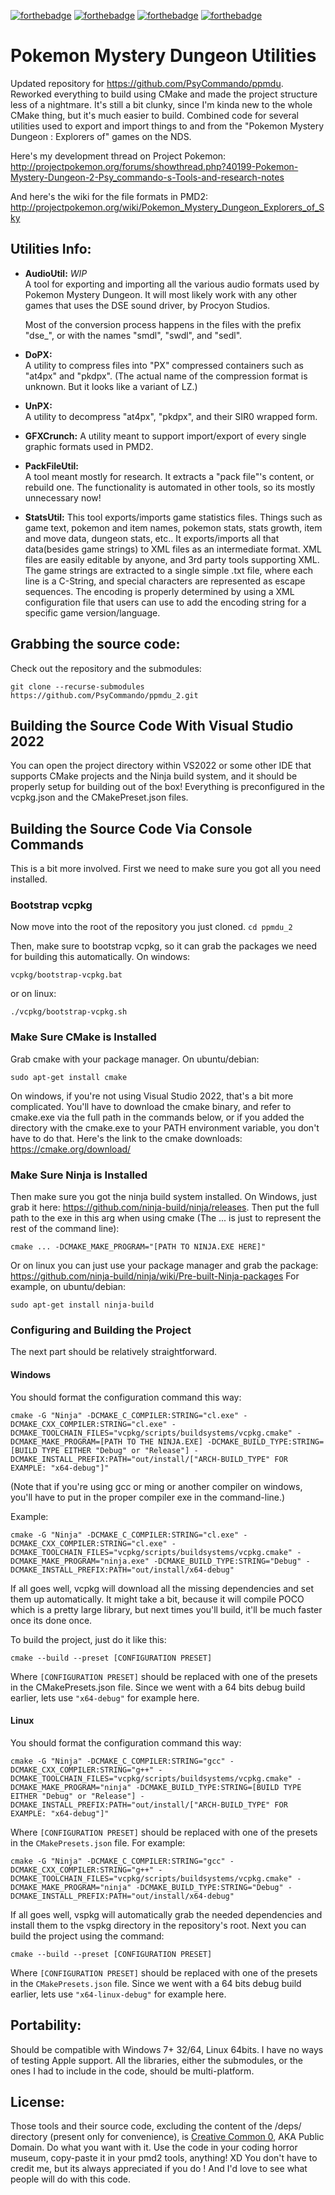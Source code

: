 [![forthebadge](http://forthebadge.com/images/badges/60-percent-of-the-time-works-every-time.svg)](http://forthebadge.com)
[![forthebadge](http://forthebadge.com/images/badges/compatibility-club-penguin.svg)](http://forthebadge.com)
[![forthebadge](http://forthebadge.com/images/badges/built-with-science.svg)](http://forthebadge.com)
[![forthebadge](http://forthebadge.com/images/badges/built-with-love.svg)](http://forthebadge.com)

# Pokemon Mystery Dungeon Utilities
Updated repository for https://github.com/PsyCommando/ppmdu.
Reworked everything to build using CMake and made the project structure less of a nightmare. It's still a bit clunky, since I'm kinda new to the whole CMake thing, but it's much easier to build.
Combined code for several utilities used to export and import things to and from the "Pokemon Mystery Dungeon : Explorers of" games on the NDS.

Here's my development thread on Project Pokemon:  
http://projectpokemon.org/forums/showthread.php?40199-Pokemon-Mystery-Dungeon-2-Psy_commando-s-Tools-and-research-notes

And here's the wiki for the file formats in PMD2:  
http://projectpokemon.org/wiki/Pokemon_Mystery_Dungeon_Explorers_of_Sky

## Utilities Info:

* **AudioUtil:** *WIP*   
  A tool for exporting and importing all the various audio formats used by Pokemon Mystery Dungeon.
  It will most likely work with any other games that uses the DSE sound driver, by Procyon Studios.

  Most of the conversion process happens in the files with the prefix "dse_", or with the names "smdl", "swdl", and "sedl".

* **DoPX:**  
  A utility to compress files into "PX" compressed containers such as "at4px" and "pkdpx". (The actual name of the compression format is unknown. But it looks like a variant of LZ.)

* **UnPX:**  
  A utility to decompress "at4px", "pkdpx", and their SIR0 wrapped form.

* **GFXCrunch:**
  A utility meant to support import/export of every single graphic formats used in PMD2.

* **PackFileUtil:**  
  A tool meant mostly for research. It extracts a "pack file"'s content, or rebuild one. The functionality is automated in other tools, so its mostly unnecessary now!

* **StatsUtil:**
  This tool exports/imports game statistics files. Things such as game text, pokemon and item names, pokemon stats, stats growth, item and move data, dungeon stats, etc..
  It exports/imports all that data(besides game strings) to XML files as an intermediate format. XML files are easily editable by anyone, and 3rd party tools supporting XML.
  The game strings are extracted to a single simple .txt file, where each line is a C-String, and special characters are represented as escape sequences. The encoding is properly determined by using a XML configuration file that users can use to add the encoding string for a specific game version/language.

## Grabbing the source code:

Check out the repository and the submodules:
```
git clone --recurse-submodules https://github.com/PsyCommando/ppmdu_2.git
```

## Building the Source Code With Visual Studio 2022

You can open the project directory within VS2022 or some other IDE that supports CMake projects and the Ninja build system, and it should be properly setup for building out of the box! Everything is preconfigured in the vcpkg.json and the CMakePreset.json files.


## Building the Source Code Via Console Commands

This is a bit more involved. First we need to make sure you got all you need installed.

### Bootstrap vcpkg
Now move into the root of the repository you just cloned. 
```cd ppmdu_2```

Then, make sure to bootstrap vcpkg, so it can grab the packages we need for building this automatically. On windows:
```
vcpkg/bootstrap-vcpkg.bat
```
or on linux:
```
./vcpkg/bootstrap-vcpkg.sh
```

### Make Sure CMake is Installed
Grab cmake with your package manager. On ubuntu/debian:
```
sudo apt-get install cmake
```

On windows, if you're not using Visual Studio 2022, that's a bit more complicated. You'll have to download the cmake binary, and refer to cmake.exe via the full path in the commands below, or if you added the directory with the cmake.exe to your PATH environment variable, you don't have to do that.
Here's the link to the cmake downloads: https://cmake.org/download/

### Make Sure Ninja is Installed
Then make sure you got the ninja build system installed. 
On Windows, just grab it here: https://github.com/ninja-build/ninja/releases. Then put the full path to the exe in this arg when using cmake (The ... is just to represent the rest of the command line):
```
cmake ... -DCMAKE_MAKE_PROGRAM="[PATH TO NINJA.EXE HERE]"
```

Or on linux you can just use your package manager and grab the package: https://github.com/ninja-build/ninja/wiki/Pre-built-Ninja-packages
For example, on ubuntu/debian:
```
sudo apt-get install ninja-build
```

### Configuring and Building the Project
The next part should be relatively straightforward.

#### Windows

You should format the configuration command this way:
```
cmake -G "Ninja" -DCMAKE_C_COMPILER:STRING="cl.exe" -DCMAKE_CXX_COMPILER:STRING="cl.exe" -DCMAKE_TOOLCHAIN_FILES="vcpkg/scripts/buildsystems/vcpkg.cmake" -DCMAKE_MAKE_PROGRAM=[PATH TO THE NINJA.EXE] -DCMAKE_BUILD_TYPE:STRING=[BUILD TYPE EITHER "Debug" or "Release"] -DCMAKE_INSTALL_PREFIX:PATH="out/install/["ARCH-BUILD_TYPE" FOR EXAMPLE: "x64-debug"]"
```
(Note that if you're using gcc or ming or another compiler on windows, you'll have to put in the proper compiler exe in the command-line.)

Example:
```
cmake -G "Ninja" -DCMAKE_C_COMPILER:STRING="cl.exe" -DCMAKE_CXX_COMPILER:STRING="cl.exe" -DCMAKE_TOOLCHAIN_FILES="vcpkg/scripts/buildsystems/vcpkg.cmake" -DCMAKE_MAKE_PROGRAM="ninja.exe" -DCMAKE_BUILD_TYPE:STRING="Debug" -DCMAKE_INSTALL_PREFIX:PATH="out/install/x64-debug"
```

If all goes well, vcpkg will download all the missing dependencies and set them up automatically. It might take a bit, because it will compile POCO which is a pretty large library, but next times you'll build, it'll be much faster once its done once.

To build the project, just do it like this:
```
cmake --build --preset [CONFIGURATION PRESET]
```
Where ``[CONFIGURATION PRESET]`` should be replaced with one of the presets in the CMakePresets.json file. Since we went with a 64 bits debug build earlier, lets use ``"x64-debug"`` for example here.


#### Linux
You should format the configuration command this way:
```
cmake -G "Ninja" -DCMAKE_C_COMPILER:STRING="gcc" -DCMAKE_CXX_COMPILER:STRING="g++" -DCMAKE_TOOLCHAIN_FILES="vcpkg/scripts/buildsystems/vcpkg.cmake" -DCMAKE_MAKE_PROGRAM="ninja" -DCMAKE_BUILD_TYPE:STRING=[BUILD TYPE EITHER "Debug" or "Release"] -DCMAKE_INSTALL_PREFIX:PATH="out/install/["ARCH-BUILD_TYPE" FOR EXAMPLE: "x64-debug"]"
```

Where ``[CONFIGURATION PRESET]`` should be replaced with one of the presets in the ``CMakePresets.json`` file.
For example:
```
cmake -G "Ninja" -DCMAKE_C_COMPILER:STRING="gcc" -DCMAKE_CXX_COMPILER:STRING="g++" -DCMAKE_TOOLCHAIN_FILES="vcpkg/scripts/buildsystems/vcpkg.cmake" -DCMAKE_MAKE_PROGRAM="ninja" -DCMAKE_BUILD_TYPE:STRING="Debug" -DCMAKE_INSTALL_PREFIX:PATH="out/install/x64-debug"
```

If all goes well, vspkg will automatically grab the needed dependencies and install them to the vspkg directory in the repository's root.
Next you can build the project using the command:
```
cmake --build --preset [CONFIGURATION PRESET]
```

Where ``[CONFIGURATION PRESET]`` should be replaced with one of the presets in the ``CMakePresets.json`` file. Since we went with a 64 bits debug build earlier, lets use ``"x64-linux-debug"`` for example here.

## Portability:
  Should be compatible with Windows 7+ 32/64, Linux 64bits. I have no ways of testing Apple support.
	All the libraries, either the submodules, or the ones I had to include in the code, should be multi-platform.

## License:
  Those tools and their source code, excluding the content of the /deps/ directory (present only for convenience), is [Creative Common 0](https://creativecommons.org/publicdomain/zero/1.0/), AKA Public Domain.
  Do what you want with it. Use the code in your coding horror museum, copy-paste it in your pmd2 tools, anything! XD
  You don't have to credit me, but its always appreciated if you do ! And I'd love to see what people will do with this code.
